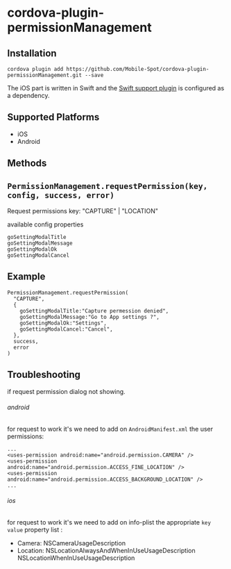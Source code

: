 # cordova-plugin-permissionManagement

## Installation

```
cordova plugin add https://github.com/Mobile-Spot/cordova-plugin-permissionManagement.git --save
```

The iOS part is written in Swift and the [Swift support plugin](https://github.com/akofman/cordova-plugin-add-swift-support) is configured as a dependency.

## Supported Platforms

- iOS
- Android

## Methods

## `PermissionManagement.requestPermission(key, config, success, error)`

Request permissions
key: "CAPTURE" | "LOCATION"

available config properties

```
goSettingModalTitle
goSettingModalMessage
goSettingModalOk
goSettingModalCancel
```

## Example

```
PermissionManagement.requestPermission(
  "CAPTURE",
  {
    goSettingModalTitle:"Capture permession denied",
    goSettingModalMessage:"Go to App settings ?",
    goSettingModalOk:"Settings",
    goSettingModalCancel:"Cancel",
  },
  success,
  error
)
```

## Troubleshooting
if request permission dialog not showing.
###### android
for request to work it's we need to add on `AndroidManifest.xml` the user permissions:
```
...
<uses-permission android:name="android.permission.CAMERA" />
<uses-permission android:name="android.permission.ACCESS_FINE_LOCATION" />
<uses-permission android:name="android.permission.ACCESS_BACKGROUND_LOCATION" />
...
```

###### ios
for request to work it's we need to add on info-plist the appropriate `key` `value`
property list :
- Camera:
NSCameraUsageDescription
- Location:
NSLocationAlwaysAndWhenInUseUsageDescription
NSLocationWhenInUseUsageDescription


